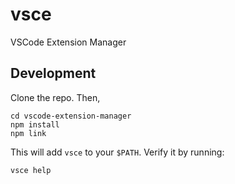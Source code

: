 # vsce
VSCode Extension Manager

## Development

Clone the repo. Then,

```
cd vscode-extension-manager
npm install
npm link
```

This will add `vsce` to your `$PATH`. Verify it by running:

```
vsce help
```

